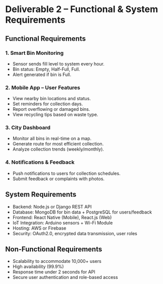 # Deliverable 2 – Functional & System Requirements

## Functional Requirements
### 1. Smart Bin Monitoring
- Sensor sends fill level to system every hour.
- Bin status: Empty, Half-Full, Full.
- Alert generated if bin is Full.

### 2. Mobile App – User Features
- View nearby bin locations and status.
- Set reminders for collection days.
- Report overflowing or damaged bins.
- View recycling tips based on waste type.

### 3. City Dashboard
- Monitor all bins in real-time on a map.
- Generate route for most efficient collection.
- Analyze collection trends (weekly/monthly).

### 4. Notifications & Feedback
- Push notifications to users for collection schedules.
- Submit feedback or complaints with photos.

## System Requirements
- Backend: Node.js or Django REST API
- Database: MongoDB for bin data + PostgreSQL for users/feedback
- Frontend: React Native (Mobile), React.js (Web)
- IoT Integration: Arduino sensors + Wi-Fi Module
- Hosting: AWS or Firebase
- Security: OAuth2.0, encrypted data transmission, user roles

## Non-Functional Requirements
- Scalability to accommodate 10,000+ users
- High availability (99.9%)
- Response time under 2 seconds for API
- Secure user authentication and role-based access

